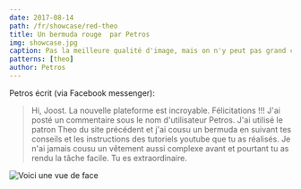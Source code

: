```yaml
---
date: 2017-08-14
path: /fr/showcase/red-theo
title: Un bermuda rouge  par Petros
img: showcase.jpg
caption: Pas la meilleure qualité d'image, mais on n'y peut pas grand chose
patterns: [theo]
author: Petros
---
```

Petros écrit (via Facebook messenger):

> Hi, Joost. La nouvelle plateforme est incroyable. Félicitations !!! J'ai posté un commentaire sous le nom d'utilisateur Petros. J'ai utilisé le patron Theo du site précédent et j'ai cousu un bermuda en suivant tes conseils et les instructions des tutoriels youtube que tu as réalisés. Je n'ai jamais cousu un vêtement aussi complexe avant et pourtant tu as rendu la tâche facile. Tu es extraordinaire.

![Voici une vue de face](2.jpg)
